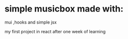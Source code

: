 # simple musicbox made with:

mui ,hooks and simple jsx

my first project in react after one week of learning

